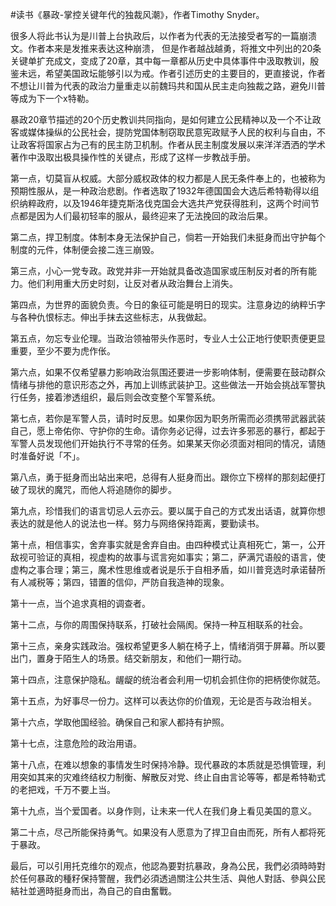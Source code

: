 #读书《暴政-掌控关键年代的独裁风潮》，作者Timothy Snyder。

很多人将此书认为是川普上台执政后，以作者为代表的无法接受者写的一篇崩溃文。作者本来是发推来表达这种崩溃， 但是作者越战越勇，将推文中列出的20条关键单扩充成文，变成了20章，其中每一章都从历史中具体事件中汲取教训，殷鉴未远，希望美国政坛能够引以为戒。作者引述历史的主要目的，更直接说，作者不想让川普为代表的政治力量重走以前魏玛共和国从民主走向独裁之路，避免川普等成为下一个x特勒。

暴政20章节描述的20个历史教训共同指向，是如何建立公民精神以及一个不让政客或媒体操纵的公民社会，提防党国体制窃取民意宪政赋予人民的权利与自由，不让政客将国家占为己有的民主防卫机制。作者从民主制度发展以来洋洋洒洒的学术著作中汲取出极具操作性的关键点，形成了这样一步教战手册。

第一点，切莫盲从权威。大部分威权政体的权力都是人民无条件奉上的，也被称为预期性服从，是一种政治悲剧。作者选取了1932年德国国会大选后希特勒得以组织纳粹政府，以及1946年捷克斯洛伐克国会大选共产党获得胜利，这两个时间节点都是因为人们最初轻率的服从，最终迎来了无法挽回的政治后果。

第二点，捍卫制度。体制本身无法保护自己，倘若一开始我们未挺身而出守护每个制度的元件，体制便会接二连三崩毁。

第三点，小心一党专政。政党并非一开始就具备改造国家或压制反对者的所有能力。他们利用重大历史时刻，让反对者从政治舞台上消失。

第四点，为世界的面貌负责。今日的象征可能是明日的现实。注意身边的纳粹卐字与各种仇恨标志。伸出手抹去这些标志，从我做起。

第五点，勿忘专业伦理。当政治领袖带头作恶时，专业人士公正地行使职责便更显重要，至少不要为虎作伥。

第六点，如果不仅希望暴力影响政治氛围还要进一步影响体制，便需要在鼓动群众情绪与排他的意识形态之外，再加上训练武装护卫。这些做法一开始会挑战军警执行任务，接着渗透组织，最后则会改变整个军警系统。

第七点，若你是军警人员，请时时反思。如果你因为职务所需而必须携带武器武装自己，愿上帝佑你、守护你的生命。请你务必记得，过去许多邪恶的暴行，都起于军警人员发现他们开始执行不寻常的任务。如果某天你必须面对相同的情况，请随时准备好说「不」。

第八点，勇于挺身而出站出来吧，总得有人挺身而出。跟你立下榜样的那刻起便打破了现状的魔咒，而他人将追随你的脚步。

第九点，珍惜我们的语言切忌人云亦云。要以属于自己的方式发出话语，就算你想表达的就是他人的说法也一样。努力与网络保持距离，要勤读书。

第十点，相信事实，舍弃事实就是舍弃自由。由四种模式让真相死亡，第一，公开敌视可验证的真相，视虚构的故事与谎言宛如事实；第二，萨满咒语般的语言，使虚构之事合理；第三，魔术性思维或者说是乐于自相矛盾，如川普竞选时承诺替所有人减税等；第四，错置的信仰，严防自我造神的现象。

第十一点，当个追求真相的调查者。

第十二点，与你的周围保持联系，打破社会隔阂。保持一种互相联系的社会。

第十三点，亲身实践政治。强权希望更多人躺在椅子上，情绪消弭于屏幕。所以要出门，置身于陌生人的场景。结交新朋友，和他们一期行动。

第十四点，注意保护隐私。龌龊的统治者会利用一切机会抓住你的把柄使你就范。

第十五点，为好事尽一份力。这样可以表达你的价值观，无论是否与政治相关。

第十六点，学取他国经验。确保自己和家人都持有护照。

第十七点，注意危险的政治用语。

第十八点，在难以想象的事情发生时保持冷静。现代暴政的本质就是恐惧管理，利用突如其来的灾难终结权力制衡、解散反对党、终止自由言论等等，都是希特勒式的老把戏，千万不要上当。

第十九点，当个爱国者。以身作则，让未来一代人在我们身上看见美国的意义。

第二十点，尽己所能保持勇气。如果没有人愿意为了捍卫自由而死，所有人都将死于暴政。

最后，可以引用托克维尔的观点，他認為要對抗暴政，身為公民，我們必須時時對於任何暴政的種籽保持警醒，我們必須透過關注公共生活、與他人對話、參與公民結社並適時挺身而出，為自己的自由奮戰。


